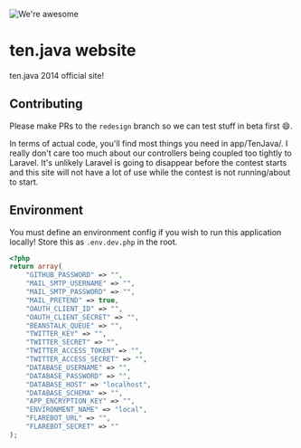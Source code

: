 ![We're awesome](http://img.shields.io/badge/Pull%20Requests%20Closed%20In-less%20than%20a%20minute-brightgreen.svg?style=flat)

ten.java website
================

ten.java 2014 official site!

Contributing
------------

Please make PRs to the `redesign` branch so we can test stuff in beta first :smile:.

In terms of actual code, you'll find most things you need in app/TenJava/.
I really don't care too much about our controllers being coupled too tightly to Laravel. It's unlikely Laravel is going
to disappear before the contest starts and this site will not have a lot of use while the contest is not running/about
to start.

Environment
-----------

You must define an environment config if you wish to run this application locally!
Store this as `.env.dev.php` in the root.

````php
<?php
return array(
    "GITHUB_PASSWORD" => "",
    "MAIL_SMTP_USERNAME" => "",
    "MAIL_SMTP_PASSWORD" => "",
    "MAIL_PRETEND" => true,
    "OAUTH_CLIENT_ID" => "",
    "OAUTH_CLIENT_SECRET" => "",
    "BEANSTALK_QUEUE" => "",
    "TWITTER_KEY" => "",
    "TWITTER_SECRET" => "",
    "TWITTER_ACCESS_TOKEN" => "",
    "TWITTER_ACCESS_SECRET" => "",
    "DATABASE_USERNAME" => "",
    "DATABASE_PASSWORD" => "",
    "DATABASE_HOST" => "localhost",
    "DATABASE_SCHEMA" => "",
    "APP_ENCRYPTION_KEY" => "",
    "ENVIRONMENT_NAME" => "local",
    "FLAREBOT_URL" => "",
    "FLAREBOT_SECRET" => ""
);
````
